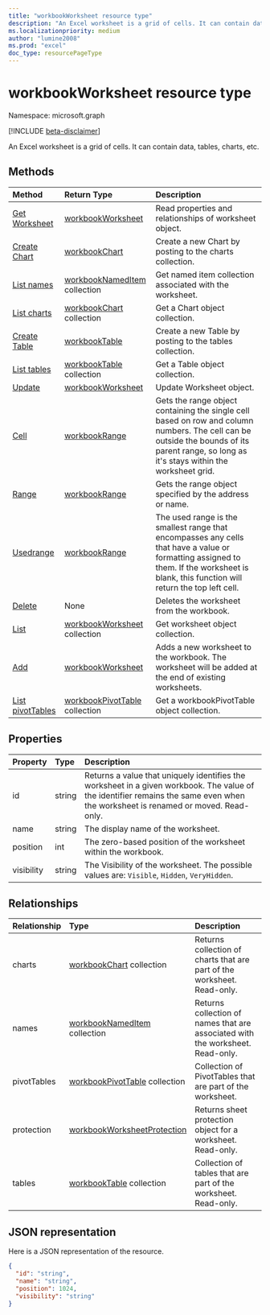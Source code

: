 ```yaml
---
title: "workbookWorksheet resource type"
description: "An Excel worksheet is a grid of cells. It can contain data, tables, charts, etc."
ms.localizationpriority: medium
author: "lumine2008"
ms.prod: "excel"
doc_type: resourcePageType
---
```


# workbookWorksheet resource type

Namespace: microsoft.graph

[!INCLUDE [beta-disclaimer](../../includes/beta-disclaimer.md)]

An Excel worksheet is a grid of cells. It can contain data, tables, charts, etc.


## Methods

| Method		   | Return Type	|Description|
|:---------------|:--------|:----------|
|[Get Worksheet](../api/worksheet-get.md) | [workbookWorksheet](workbookworksheet.md) |Read properties and relationships of worksheet object.|
|[Create Chart](../api/worksheet-post-charts.md) |[workbookChart](workbookchart.md)| Create a new Chart by posting to the charts collection.|
|[List names](../api/worksheet-list-names.md) |[workbookNamedItem](workbooknameditem.md) collection| Get named item collection associated with the worksheet.|
|[List charts](../api/worksheet-list-charts.md) |[workbookChart](workbookchart.md) collection| Get a Chart object collection.|
|[Create Table](../api/worksheet-post-tables.md) |[workbookTable](workbooktable.md)| Create a new Table by posting to the tables collection.|
|[List tables](../api/worksheet-list-tables.md) |[workbookTable](workbooktable.md) collection| Get a Table object collection.|
|[Update](../api/worksheet-update.md) | [workbookWorksheet](workbookworksheet.md)	|Update Worksheet object. |
|[Cell](../api/worksheet-cell.md)|[workbookRange](workbookrange.md)|Gets the range object containing the single cell based on row and column numbers. The cell can be outside the bounds of its parent range, so long as it's stays within the worksheet grid.|
|[Range](../api/worksheet-range.md)|[workbookRange](workbookrange.md)|Gets the range object specified by the address or name.|
|[Usedrange](../api/worksheet-usedrange.md)|[workbookRange](workbookrange.md)|The used range is the smallest range that encompasses any cells that have a value or formatting assigned to them. If the worksheet is blank, this function will return the top left cell.|
|[Delete](../api/worksheet-delete.md)|None|Deletes the worksheet from the workbook.|
|[List](../api/worksheet-list.md) | [workbookWorksheet](workbookworksheet.md) collection |Get worksheet object collection. |
|[Add](../api/worksheetcollection-add.md)|[workbookWorksheet](workbookworksheet.md)|Adds a new worksheet to the workbook. The worksheet will be added at the end of existing worksheets. |
|[List pivotTables](../api/workbookworksheet-list-pivottables.md) |[workbookPivotTable](workbookpivottable.md) collection| Get a workbookPivotTable object collection.|

## Properties
| Property	   | Type	|Description|
|:---------------|:--------|:----------|
|id|string|Returns a value that uniquely identifies the worksheet in a given workbook. The value of the identifier remains the same even when the worksheet is renamed or moved. Read-only.|
|name|string|The display name of the worksheet.|
|position|int|The zero-based position of the worksheet within the workbook.|
|visibility|string|The Visibility of the worksheet. The possible values are: `Visible`, `Hidden`, `VeryHidden`.|

## Relationships
| Relationship | Type	|Description|
|:---------------|:--------|:----------|
|charts|[workbookChart](workbookchart.md) collection|Returns collection of charts that are part of the worksheet. Read-only.|
|names|[workbookNamedItem](workbooknameditem.md) collection|Returns collection of names that are associated with the worksheet. Read-only.|
|pivotTables|[workbookPivotTable](workbookpivottable.md) collection| Collection of PivotTables that are part of the worksheet. |
|protection|[workbookWorksheetProtection](workbookworksheetprotection.md)|Returns sheet protection object for a worksheet. Read-only.|
|tables|[workbookTable](workbooktable.md) collection|Collection of tables that are part of the worksheet. Read-only.|

## JSON representation

Here is a JSON representation of the resource.

<!-- {
  "blockType": "resource",
  "optionalProperties": [],
  "keyProperty": "id",
  "baseType": "microsoft.graph.entity",
  "@odata.type": "microsoft.graph.workbookWorksheet"
}-->

```json
{
  "id": "string",
  "name": "string",
  "position": 1024,
  "visibility": "string"
}

```

<!-- uuid: 8fcb5dbc-d5aa-4681-8e31-b001d5168d79
2015-10-25 14:57:30 UTC -->
<!--
{
  "type": "#page.annotation",
  "description": "Worksheet resource",
  "keywords": "",
  "section": "documentation",
  "tocPath": "",
  "suppressions": []
}
-->


